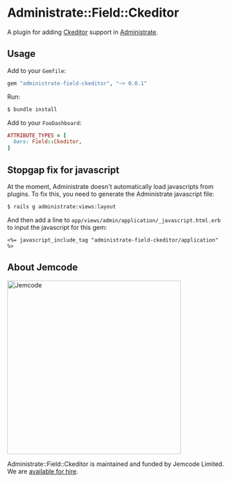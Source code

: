 # Administrate::Field::Ckeditor

A plugin for adding [Ckeditor] support in [Administrate].

## Usage

Add to your `Gemfile`:

```ruby
gem "administrate-field-ckeditor", "~> 0.0.1"
```

Run:

```bash
$ bundle install
```

Add to your `FooDashboard`:
```ruby
ATTRIBUTE_TYPES = [
  bars: Field::Ckeditor,
]
```

## Stopgap fix for javascript

At the moment, Administrate doesn't automatically load javascripts from plugins.
To fix this, you need to generate the Administrate javascript file:

```bash
$ rails g administrate:views:layout
```

And then add a line to `app/views/admin/application/_javascript.html.erb`
to input the javascript for this gem:

```
<%= javascript_include_tag "administrate-field-ckeditor/application" %>
```

[Ckeditor]: https://github.com/galetahub/ckeditor
[Administrate]: https://github.com/thoughtbot/administrate

## About Jemcode

<img src="https://www.jemco.de/logo.svg" width="400" alt="Jemcode">

Administrate::Field::Ckeditor is maintained and funded by Jemcode Limited. We are [available for hire][hire].

[hire]: https://www.jemco.de?utm_source=github
